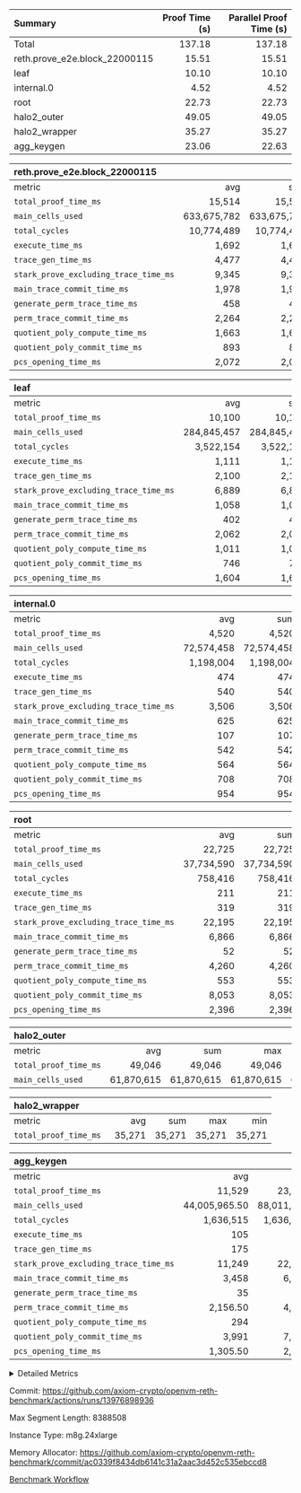 | Summary | Proof Time (s) | Parallel Proof Time (s) |
|:---|---:|---:|
| Total |  137.18 |  137.18 |
| reth.prove_e2e.block_22000115 |  15.51 |  15.51 |
| leaf |  10.10 |  10.10 |
| internal.0 |  4.52 |  4.52 |
| root |  22.73 |  22.73 |
| halo2_outer |  49.05 |  49.05 |
| halo2_wrapper |  35.27 |  35.27 |
| agg_keygen |  23.06 |  22.63 |


| reth.prove_e2e.block_22000115 |||||
|:---|---:|---:|---:|---:|
|metric|avg|sum|max|min|
| `total_proof_time_ms ` |  15,514 |  15,514 |  15,514 |  15,514 |
| `main_cells_used     ` |  633,675,782 |  633,675,782 |  633,675,782 |  633,675,782 |
| `total_cycles        ` |  10,774,489 |  10,774,489 |  10,774,489 |  10,774,489 |
| `execute_time_ms     ` |  1,692 |  1,692 |  1,692 |  1,692 |
| `trace_gen_time_ms   ` |  4,477 |  4,477 |  4,477 |  4,477 |
| `stark_prove_excluding_trace_time_ms` |  9,345 |  9,345 |  9,345 |  9,345 |
| `main_trace_commit_time_ms` |  1,978 |  1,978 |  1,978 |  1,978 |
| `generate_perm_trace_time_ms` |  458 |  458 |  458 |  458 |
| `perm_trace_commit_time_ms` |  2,264 |  2,264 |  2,264 |  2,264 |
| `quotient_poly_compute_time_ms` |  1,663 |  1,663 |  1,663 |  1,663 |
| `quotient_poly_commit_time_ms` |  893 |  893 |  893 |  893 |
| `pcs_opening_time_ms ` |  2,072 |  2,072 |  2,072 |  2,072 |

| leaf |||||
|:---|---:|---:|---:|---:|
|metric|avg|sum|max|min|
| `total_proof_time_ms ` |  10,100 |  10,100 |  10,100 |  10,100 |
| `main_cells_used     ` |  284,845,457 |  284,845,457 |  284,845,457 |  284,845,457 |
| `total_cycles        ` |  3,522,154 |  3,522,154 |  3,522,154 |  3,522,154 |
| `execute_time_ms     ` |  1,111 |  1,111 |  1,111 |  1,111 |
| `trace_gen_time_ms   ` |  2,100 |  2,100 |  2,100 |  2,100 |
| `stark_prove_excluding_trace_time_ms` |  6,889 |  6,889 |  6,889 |  6,889 |
| `main_trace_commit_time_ms` |  1,058 |  1,058 |  1,058 |  1,058 |
| `generate_perm_trace_time_ms` |  402 |  402 |  402 |  402 |
| `perm_trace_commit_time_ms` |  2,062 |  2,062 |  2,062 |  2,062 |
| `quotient_poly_compute_time_ms` |  1,011 |  1,011 |  1,011 |  1,011 |
| `quotient_poly_commit_time_ms` |  746 |  746 |  746 |  746 |
| `pcs_opening_time_ms ` |  1,604 |  1,604 |  1,604 |  1,604 |

| internal.0 |||||
|:---|---:|---:|---:|---:|
|metric|avg|sum|max|min|
| `total_proof_time_ms ` |  4,520 |  4,520 |  4,520 |  4,520 |
| `main_cells_used     ` |  72,574,458 |  72,574,458 |  72,574,458 |  72,574,458 |
| `total_cycles        ` |  1,198,004 |  1,198,004 |  1,198,004 |  1,198,004 |
| `execute_time_ms     ` |  474 |  474 |  474 |  474 |
| `trace_gen_time_ms   ` |  540 |  540 |  540 |  540 |
| `stark_prove_excluding_trace_time_ms` |  3,506 |  3,506 |  3,506 |  3,506 |
| `main_trace_commit_time_ms` |  625 |  625 |  625 |  625 |
| `generate_perm_trace_time_ms` |  107 |  107 |  107 |  107 |
| `perm_trace_commit_time_ms` |  542 |  542 |  542 |  542 |
| `quotient_poly_compute_time_ms` |  564 |  564 |  564 |  564 |
| `quotient_poly_commit_time_ms` |  708 |  708 |  708 |  708 |
| `pcs_opening_time_ms ` |  954 |  954 |  954 |  954 |

| root |||||
|:---|---:|---:|---:|---:|
|metric|avg|sum|max|min|
| `total_proof_time_ms ` |  22,725 |  22,725 |  22,725 |  22,725 |
| `main_cells_used     ` |  37,734,590 |  37,734,590 |  37,734,590 |  37,734,590 |
| `total_cycles        ` |  758,416 |  758,416 |  758,416 |  758,416 |
| `execute_time_ms     ` |  211 |  211 |  211 |  211 |
| `trace_gen_time_ms   ` |  319 |  319 |  319 |  319 |
| `stark_prove_excluding_trace_time_ms` |  22,195 |  22,195 |  22,195 |  22,195 |
| `main_trace_commit_time_ms` |  6,866 |  6,866 |  6,866 |  6,866 |
| `generate_perm_trace_time_ms` |  52 |  52 |  52 |  52 |
| `perm_trace_commit_time_ms` |  4,260 |  4,260 |  4,260 |  4,260 |
| `quotient_poly_compute_time_ms` |  553 |  553 |  553 |  553 |
| `quotient_poly_commit_time_ms` |  8,053 |  8,053 |  8,053 |  8,053 |
| `pcs_opening_time_ms ` |  2,396 |  2,396 |  2,396 |  2,396 |

| halo2_outer |||||
|:---|---:|---:|---:|---:|
|metric|avg|sum|max|min|
| `total_proof_time_ms ` |  49,046 |  49,046 |  49,046 |  49,046 |
| `main_cells_used     ` |  61,870,615 |  61,870,615 |  61,870,615 |  61,870,615 |

| halo2_wrapper |||||
|:---|---:|---:|---:|---:|
|metric|avg|sum|max|min|
| `total_proof_time_ms ` |  35,271 |  35,271 |  35,271 |  35,271 |

| agg_keygen |||||
|:---|---:|---:|---:|---:|
|metric|avg|sum|max|min|
| `total_proof_time_ms ` |  11,529 |  23,058 |  22,626 |  432 |
| `main_cells_used     ` |  44,005,965.50 |  88,011,931 |  87,083,860 |  928,071 |
| `total_cycles        ` |  1,636,515 |  1,636,515 |  1,636,515 |  1,636,515 |
| `execute_time_ms     ` |  105 |  210 |  210 |  0 |
| `trace_gen_time_ms   ` |  175 |  350 |  322 |  28 |
| `stark_prove_excluding_trace_time_ms` |  11,249 |  22,498 |  22,094 |  404 |
| `main_trace_commit_time_ms` |  3,458 |  6,916 |  6,865 |  51 |
| `generate_perm_trace_time_ms` |  35 |  70 |  57 |  13 |
| `perm_trace_commit_time_ms` |  2,156.50 |  4,313 |  4,264 |  49 |
| `quotient_poly_compute_time_ms` |  294 |  588 |  559 |  29 |
| `quotient_poly_commit_time_ms` |  3,991 |  7,982 |  7,924 |  58 |
| `pcs_opening_time_ms ` |  1,305.50 |  2,611 |  2,411 |  200 |



<details>
<summary>Detailed Metrics</summary>

| air_name | block_number | quotient_deg | interactions | constraints |
| --- | --- | --- | --- | --- |
| AccessAdapterAir<16> | 22000115 | 2 | 5 | 12 | 
| AccessAdapterAir<2> | 22000115 | 2 | 5 | 12 | 
| AccessAdapterAir<32> | 22000115 | 2 | 5 | 12 | 
| AccessAdapterAir<4> | 22000115 | 2 | 5 | 12 | 
| AccessAdapterAir<8> | 22000115 | 2 | 5 | 12 | 
| BitwiseOperationLookupAir<8> | 22000115 | 2 | 2 | 4 | 
| KeccakVmAir | 22000115 | 2 | 321 | 4,513 | 
| MemoryMerkleAir<8> | 22000115 | 2 | 4 | 39 | 
| PersistentBoundaryAir<8> | 22000115 | 2 | 3 | 7 | 
| PhantomAir | 22000115 | 2 | 3 | 5 | 
| Poseidon2PeripheryAir<BabyBearParameters>, 1> | 22000115 | 2 | 1 | 286 | 
| ProgramAir | 22000115 | 1 | 1 | 4 | 
| RangeTupleCheckerAir<2> | 22000115 | 1 | 1 | 4 | 
| Rv32HintStoreAir | 22000115 | 2 | 18 | 28 | 
| Sha256VmAir | 22000115 | 2 | 50 | 663 | 
| VariableRangeCheckerAir | 22000115 | 1 | 1 | 4 | 
| VmAirWrapper<Rv32BaseAluAdapterAir, BaseAluCoreAir<4, 8> | 22000115 | 2 | 20 | 37 | 
| VmAirWrapper<Rv32BaseAluAdapterAir, LessThanCoreAir<4, 8> | 22000115 | 2 | 18 | 40 | 
| VmAirWrapper<Rv32BaseAluAdapterAir, ShiftCoreAir<4, 8> | 22000115 | 2 | 24 | 91 | 
| VmAirWrapper<Rv32BranchAdapterAir, BranchEqualCoreAir<4> | 22000115 | 2 | 11 | 20 | 
| VmAirWrapper<Rv32BranchAdapterAir, BranchLessThanCoreAir<4, 8> | 22000115 | 2 | 13 | 35 | 
| VmAirWrapper<Rv32CondRdWriteAdapterAir, Rv32JalLuiCoreAir> | 22000115 | 2 | 10 | 18 | 
| VmAirWrapper<Rv32HeapAdapterAir<2, 32, 32>, BaseAluCoreAir<32, 8> | 22000115 | 2 | 61 | 126 | 
| VmAirWrapper<Rv32HeapAdapterAir<2, 32, 32>, LessThanCoreAir<32, 8> | 22000115 | 2 | 31 | 129 | 
| VmAirWrapper<Rv32HeapAdapterAir<2, 32, 32>, MultiplicationCoreAir<32, 8> | 22000115 | 2 | 61 | 57 | 
| VmAirWrapper<Rv32HeapAdapterAir<2, 32, 32>, ShiftCoreAir<32, 8> | 22000115 | 2 | 79 | 2,161 | 
| VmAirWrapper<Rv32HeapBranchAdapterAir<2, 32>, BranchEqualCoreAir<32> | 22000115 | 2 | 20 | 55 | 
| VmAirWrapper<Rv32HeapBranchAdapterAir<2, 32>, BranchLessThanCoreAir<32, 8> | 22000115 | 2 | 22 | 126 | 
| VmAirWrapper<Rv32IsEqualModAdapterAir<2, 1, 32, 32>, ModularIsEqualCoreAir<32, 4, 8> | 22000115 | 2 | 25 | 225 | 
| VmAirWrapper<Rv32IsEqualModAdapterAir<2, 3, 16, 48>, ModularIsEqualCoreAir<48, 4, 8> | 22000115 | 2 | 41 | 333 | 
| VmAirWrapper<Rv32JalrAdapterAir, Rv32JalrCoreAir> | 22000115 | 2 | 16 | 20 | 
| VmAirWrapper<Rv32LoadStoreAdapterAir, LoadSignExtendCoreAir<4, 8> | 22000115 | 2 | 18 | 33 | 
| VmAirWrapper<Rv32LoadStoreAdapterAir, LoadStoreCoreAir<4> | 22000115 | 2 | 17 | 40 | 
| VmAirWrapper<Rv32MultAdapterAir, DivRemCoreAir<4, 8> | 22000115 | 2 | 25 | 84 | 
| VmAirWrapper<Rv32MultAdapterAir, MulHCoreAir<4, 8> | 22000115 | 2 | 24 | 31 | 
| VmAirWrapper<Rv32MultAdapterAir, MultiplicationCoreAir<4, 8> | 22000115 | 2 | 19 | 19 | 
| VmAirWrapper<Rv32RdWriteAdapterAir, Rv32AuipcCoreAir> | 22000115 | 2 | 12 | 14 | 
| VmAirWrapper<Rv32VecHeapAdapterAir<1, 2, 2, 32, 32>, FieldExpressionCoreAir> | 22000115 | 2 | 415 | 480 | 
| VmAirWrapper<Rv32VecHeapAdapterAir<1, 6, 6, 16, 16>, FieldExpressionCoreAir> | 22000115 | 2 | 832 | 921 | 
| VmAirWrapper<Rv32VecHeapAdapterAir<2, 1, 1, 32, 32>, FieldExpressionCoreAir> | 22000115 | 2 | 158 | 190 | 
| VmAirWrapper<Rv32VecHeapAdapterAir<2, 2, 2, 32, 32>, FieldExpressionCoreAir> | 22000115 | 2 | 428 | 457 | 
| VmAirWrapper<Rv32VecHeapAdapterAir<2, 3, 3, 16, 16>, FieldExpressionCoreAir> | 22000115 | 2 | 246 | 288 | 
| VmAirWrapper<Rv32VecHeapAdapterAir<2, 6, 6, 16, 16>, FieldExpressionCoreAir> | 22000115 | 2 | 668 | 701 | 
| VmConnectorAir | 22000115 | 2 | 5 | 10 | 

| block_number | execute_time_ms |
| --- | --- |
| 22000115 | 211 | 

| group | air_name | block_number | rows | quotient_deg | prep_cols | perm_cols | main_cols | interactions | constraints | cells |
| --- | --- | --- | --- | --- | --- | --- | --- | --- | --- | --- |
| agg_keygen | AccessAdapterAir<16> | 22000115 |  | 2 |  |  |  | 5 | 12 |  | 
| agg_keygen | AccessAdapterAir<2> | 22000115 | 524,288 | 8 |  | 16 | 11 | 5 | 12 | 14,155,776 | 
| agg_keygen | AccessAdapterAir<32> | 22000115 |  | 2 |  |  |  | 5 | 12 |  | 
| agg_keygen | AccessAdapterAir<4> | 22000115 | 262,144 | 8 |  | 16 | 13 | 5 | 12 | 7,602,176 | 
| agg_keygen | AccessAdapterAir<8> | 22000115 | 8,192 | 8 |  | 16 | 17 | 5 | 12 | 270,336 | 
| agg_keygen | BitwiseOperationLookupAir<8> | 22000115 |  | 2 |  |  |  | 2 | 4 |  | 
| agg_keygen | FriReducedOpeningAir | 22000115 | 524,288 | 8 |  | 84 | 27 | 39 | 71 | 58,195,968 | 
| agg_keygen | JalRangeCheckAir | 22000115 | 65,536 | 8 |  | 28 | 12 | 9 | 14 | 2,621,440 | 
| agg_keygen | MemoryMerkleAir<8> | 22000115 |  | 2 |  |  |  | 4 | 39 |  | 
| agg_keygen | NativePoseidon2Air<BabyBearParameters>, 1> | 22000115 | 65,536 | 8 |  | 312 | 398 | 136 | 572 | 46,530,560 | 
| agg_keygen | PersistentBoundaryAir<8> | 22000115 |  | 2 |  |  |  | 3 | 7 |  | 
| agg_keygen | PhantomAir | 22000115 | 32,768 | 4 |  | 12 | 6 | 3 | 5 | 589,824 | 
| agg_keygen | Poseidon2PeripheryAir<BabyBearParameters>, 1> | 22000115 |  | 2 |  |  |  | 1 | 286 |  | 
| agg_keygen | ProgramAir | 22000115 | 131,072 | 1 |  | 8 | 10 | 1 | 4 | 2,359,296 | 
| agg_keygen | RangeTupleCheckerAir<2> | 22000115 |  | 1 |  |  |  | 1 | 4 |  | 
| agg_keygen | Rv32HintStoreAir | 22000115 |  | 2 |  |  |  | 18 | 28 |  | 
| agg_keygen | VariableRangeCheckerAir | 22000115 | 262,144 | 1 | 2 | 8 | 1 | 1 | 4 | 2,359,296 | 
| agg_keygen | VmAirWrapper<AluNativeAdapterAir, FieldArithmeticCoreAir> | 22000115 | 1,048,576 | 8 |  | 36 | 29 | 15 | 27 | 68,157,440 | 
| agg_keygen | VmAirWrapper<BranchNativeAdapterAir, BranchEqualCoreAir<1> | 22000115 | 262,144 | 8 |  | 28 | 23 | 11 | 25 | 13,369,344 | 
| agg_keygen | VmAirWrapper<NativeAdapterAir<2, 0>, PublicValuesCoreAir> | 22000115 | 64 | 8 |  | 28 | 27 | 11 | 30 | 3,520 | 
| agg_keygen | VmAirWrapper<NativeLoadStoreAdapterAir<1>, NativeLoadStoreCoreAir<1> | 22000115 | 524,288 | 8 |  | 40 | 21 | 15 | 20 | 31,981,568 | 
| agg_keygen | VmAirWrapper<NativeLoadStoreAdapterAir<4>, NativeLoadStoreCoreAir<4> | 22000115 | 131,072 | 8 |  | 40 | 27 | 15 | 20 | 8,781,824 | 
| agg_keygen | VmAirWrapper<NativeVectorizedAdapterAir<4>, FieldExtensionCoreAir> | 22000115 | 131,072 | 8 |  | 36 | 38 | 15 | 27 | 9,699,328 | 
| agg_keygen | VmAirWrapper<Rv32BaseAluAdapterAir, BaseAluCoreAir<4, 8> | 22000115 |  | 2 |  |  |  | 20 | 37 |  | 
| agg_keygen | VmAirWrapper<Rv32BaseAluAdapterAir, LessThanCoreAir<4, 8> | 22000115 |  | 2 |  |  |  | 18 | 40 |  | 
| agg_keygen | VmAirWrapper<Rv32BaseAluAdapterAir, ShiftCoreAir<4, 8> | 22000115 |  | 2 |  |  |  | 24 | 91 |  | 
| agg_keygen | VmAirWrapper<Rv32BranchAdapterAir, BranchEqualCoreAir<4> | 22000115 |  | 2 |  |  |  | 11 | 20 |  | 
| agg_keygen | VmAirWrapper<Rv32BranchAdapterAir, BranchLessThanCoreAir<4, 8> | 22000115 |  | 2 |  |  |  | 13 | 35 |  | 
| agg_keygen | VmAirWrapper<Rv32CondRdWriteAdapterAir, Rv32JalLuiCoreAir> | 22000115 |  | 2 |  |  |  | 10 | 18 |  | 
| agg_keygen | VmAirWrapper<Rv32JalrAdapterAir, Rv32JalrCoreAir> | 22000115 |  | 2 |  |  |  | 16 | 20 |  | 
| agg_keygen | VmAirWrapper<Rv32LoadStoreAdapterAir, LoadSignExtendCoreAir<4, 8> | 22000115 |  | 2 |  |  |  | 18 | 33 |  | 
| agg_keygen | VmAirWrapper<Rv32LoadStoreAdapterAir, LoadStoreCoreAir<4> | 22000115 |  | 2 |  |  |  | 17 | 40 |  | 
| agg_keygen | VmAirWrapper<Rv32MultAdapterAir, DivRemCoreAir<4, 8> | 22000115 |  | 2 |  |  |  | 25 | 84 |  | 
| agg_keygen | VmAirWrapper<Rv32MultAdapterAir, MulHCoreAir<4, 8> | 22000115 |  | 2 |  |  |  | 24 | 31 |  | 
| agg_keygen | VmAirWrapper<Rv32MultAdapterAir, MultiplicationCoreAir<4, 8> | 22000115 |  | 2 |  |  |  | 19 | 19 |  | 
| agg_keygen | VmAirWrapper<Rv32RdWriteAdapterAir, Rv32AuipcCoreAir> | 22000115 |  | 2 |  |  |  | 12 | 14 |  | 
| agg_keygen | VmConnectorAir | 22000115 | 2 | 8 | 1 | 16 | 5 | 5 | 10 | 42 | 
| agg_keygen | VolatileBoundaryAir | 22000115 | 131,072 | 4 |  | 12 | 11 | 4 | 17 | 3,014,656 | 

| group | air_name | block_number | idx | rows | prep_cols | perm_cols | main_cols | cells |
| --- | --- | --- | --- | --- | --- | --- | --- | --- |
| internal.0 | AccessAdapterAir<2> | 22000115 | 0 | 524,288 |  | 12 | 11 | 12,058,624 | 
| internal.0 | AccessAdapterAir<4> | 22000115 | 0 | 262,144 |  | 12 | 13 | 6,553,600 | 
| internal.0 | AccessAdapterAir<8> | 22000115 | 0 | 4,096 |  | 12 | 17 | 118,784 | 
| internal.0 | FriReducedOpeningAir | 22000115 | 0 | 524,288 |  | 44 | 27 | 37,224,448 | 
| internal.0 | JalRangeCheckAir | 22000115 | 0 | 65,536 |  | 16 | 12 | 1,835,008 | 
| internal.0 | NativePoseidon2Air<BabyBearParameters>, 1> | 22000115 | 0 | 131,072 |  | 160 | 398 | 73,138,176 | 
| internal.0 | PhantomAir | 22000115 | 0 | 32,768 |  | 8 | 6 | 458,752 | 
| internal.0 | ProgramAir | 22000115 | 0 | 131,072 |  | 8 | 10 | 2,359,296 | 
| internal.0 | VariableRangeCheckerAir | 22000115 | 0 | 262,144 | 2 | 8 | 1 | 2,359,296 | 
| internal.0 | VmAirWrapper<AluNativeAdapterAir, FieldArithmeticCoreAir> | 22000115 | 0 | 1,048,576 |  | 20 | 29 | 51,380,224 | 
| internal.0 | VmAirWrapper<BranchNativeAdapterAir, BranchEqualCoreAir<1> | 22000115 | 0 | 131,072 |  | 16 | 23 | 5,111,808 | 
| internal.0 | VmAirWrapper<NativeAdapterAir<2, 0>, PublicValuesCoreAir> | 22000115 | 0 | 64 |  | 16 | 23 | 2,496 | 
| internal.0 | VmAirWrapper<NativeLoadStoreAdapterAir<1>, NativeLoadStoreCoreAir<1> | 22000115 | 0 | 262,144 |  | 24 | 21 | 11,796,480 | 
| internal.0 | VmAirWrapper<NativeLoadStoreAdapterAir<4>, NativeLoadStoreCoreAir<4> | 22000115 | 0 | 131,072 |  | 24 | 27 | 6,684,672 | 
| internal.0 | VmAirWrapper<NativeVectorizedAdapterAir<4>, FieldExtensionCoreAir> | 22000115 | 0 | 131,072 |  | 20 | 38 | 7,602,176 | 
| internal.0 | VmConnectorAir | 22000115 | 0 | 2 | 1 | 12 | 5 | 34 | 
| internal.0 | VolatileBoundaryAir | 22000115 | 0 | 262,144 |  | 8 | 11 | 4,980,736 | 
| leaf | AccessAdapterAir<2> | 22000115 | 0 | 2,097,152 |  | 16 | 11 | 56,623,104 | 
| leaf | AccessAdapterAir<4> | 22000115 | 0 | 1,048,576 |  | 16 | 13 | 30,408,704 | 
| leaf | AccessAdapterAir<8> | 22000115 | 0 | 32,768 |  | 16 | 17 | 1,081,344 | 
| leaf | FriReducedOpeningAir | 22000115 | 0 | 4,194,304 |  | 84 | 27 | 465,567,744 | 
| leaf | JalRangeCheckAir | 22000115 | 0 | 65,536 |  | 28 | 12 | 2,621,440 | 
| leaf | NativePoseidon2Air<BabyBearParameters>, 1> | 22000115 | 0 | 262,144 |  | 312 | 398 | 186,122,240 | 
| leaf | PhantomAir | 22000115 | 0 | 32,768 |  | 12 | 6 | 589,824 | 
| leaf | ProgramAir | 22000115 | 0 | 2,097,152 |  | 8 | 10 | 37,748,736 | 
| leaf | VariableRangeCheckerAir | 22000115 | 0 | 262,144 | 2 | 8 | 1 | 2,359,296 | 
| leaf | VmAirWrapper<AluNativeAdapterAir, FieldArithmeticCoreAir> | 22000115 | 0 | 2,097,152 |  | 36 | 29 | 136,314,880 | 
| leaf | VmAirWrapper<BranchNativeAdapterAir, BranchEqualCoreAir<1> | 22000115 | 0 | 524,288 |  | 28 | 23 | 26,738,688 | 
| leaf | VmAirWrapper<NativeAdapterAir<2, 0>, PublicValuesCoreAir> | 22000115 | 0 | 64 |  | 28 | 27 | 3,520 | 
| leaf | VmAirWrapper<NativeLoadStoreAdapterAir<1>, NativeLoadStoreCoreAir<1> | 22000115 | 0 | 1,048,576 |  | 40 | 21 | 63,963,136 | 
| leaf | VmAirWrapper<NativeLoadStoreAdapterAir<4>, NativeLoadStoreCoreAir<4> | 22000115 | 0 | 262,144 |  | 40 | 27 | 17,563,648 | 
| leaf | VmAirWrapper<NativeVectorizedAdapterAir<4>, FieldExtensionCoreAir> | 22000115 | 0 | 524,288 |  | 36 | 38 | 38,797,312 | 
| leaf | VmConnectorAir | 22000115 | 0 | 2 | 1 | 16 | 5 | 42 | 
| leaf | VolatileBoundaryAir | 22000115 | 0 | 1,048,576 |  | 12 | 11 | 24,117,248 | 
| root | AccessAdapterAir<2> | 22000115 | 0 | 262,144 |  | 8 | 11 | 4,980,736 | 
| root | AccessAdapterAir<4> | 22000115 | 0 | 131,072 |  | 8 | 13 | 2,752,512 | 
| root | AccessAdapterAir<8> | 22000115 | 0 | 4,096 |  | 8 | 17 | 102,400 | 
| root | FriReducedOpeningAir | 22000115 | 0 | 131,072 |  | 24 | 27 | 6,684,672 | 
| root | JalRangeCheckAir | 22000115 | 0 | 32,768 |  | 12 | 12 | 786,432 | 
| root | NativePoseidon2Air<BabyBearParameters>, 1> | 22000115 | 0 | 32,768 |  | 84 | 398 | 15,794,176 | 
| root | PhantomAir | 22000115 | 0 | 8,192 |  | 8 | 6 | 114,688 | 
| root | ProgramAir | 22000115 | 0 | 131,072 |  | 8 | 10 | 2,359,296 | 
| root | VariableRangeCheckerAir | 22000115 | 0 | 262,144 | 2 | 8 | 1 | 2,359,296 | 
| root | VmAirWrapper<AluNativeAdapterAir, FieldArithmeticCoreAir> | 22000115 | 0 | 524,288 |  | 12 | 29 | 21,495,808 | 
| root | VmAirWrapper<BranchNativeAdapterAir, BranchEqualCoreAir<1> | 22000115 | 0 | 131,072 |  | 12 | 23 | 4,587,520 | 
| root | VmAirWrapper<NativeAdapterAir<2, 0>, PublicValuesCoreAir> | 22000115 | 0 | 64 |  | 12 | 22 | 2,176 | 
| root | VmAirWrapper<NativeLoadStoreAdapterAir<1>, NativeLoadStoreCoreAir<1> | 22000115 | 0 | 262,144 |  | 16 | 21 | 9,699,328 | 
| root | VmAirWrapper<NativeLoadStoreAdapterAir<4>, NativeLoadStoreCoreAir<4> | 22000115 | 0 | 65,536 |  | 16 | 27 | 2,818,048 | 
| root | VmAirWrapper<NativeVectorizedAdapterAir<4>, FieldExtensionCoreAir> | 22000115 | 0 | 65,536 |  | 12 | 38 | 3,276,800 | 
| root | VmConnectorAir | 22000115 | 0 | 2 | 1 | 8 | 5 | 26 | 
| root | VolatileBoundaryAir | 22000115 | 0 | 131,072 |  | 8 | 11 | 2,490,368 | 

| group | air_name | block_number | segment | rows | prep_cols | perm_cols | main_cols | cells |
| --- | --- | --- | --- | --- | --- | --- | --- | --- |
| agg_keygen | AccessAdapterAir<16> | 22000115 | 0 | 1 |  | 16 | 25 | 41 | 
| agg_keygen | AccessAdapterAir<2> | 22000115 | 0 | 1 |  | 16 | 11 | 27 | 
| agg_keygen | AccessAdapterAir<32> | 22000115 | 0 | 1 |  | 16 | 41 | 57 | 
| agg_keygen | AccessAdapterAir<4> | 22000115 | 0 | 1 |  | 16 | 13 | 29 | 
| agg_keygen | AccessAdapterAir<8> | 22000115 | 0 | 1 |  | 16 | 17 | 33 | 
| agg_keygen | BitwiseOperationLookupAir<8> | 22000115 | 0 | 65,536 | 3 | 8 | 2 | 655,360 | 
| agg_keygen | MemoryMerkleAir<8> | 22000115 | 0 | 64 |  | 16 | 32 | 3,072 | 
| agg_keygen | PersistentBoundaryAir<8> | 22000115 | 0 | 1 |  | 12 | 20 | 32 | 
| agg_keygen | PhantomAir | 22000115 | 0 | 1 |  | 12 | 6 | 18 | 
| agg_keygen | Poseidon2PeripheryAir<BabyBearParameters>, 1> | 22000115 | 0 | 32 |  | 8 | 300 | 9,856 | 
| agg_keygen | ProgramAir | 22000115 | 0 | 1 |  | 8 | 10 | 18 | 
| agg_keygen | RangeTupleCheckerAir<2> | 22000115 | 0 | 524,288 | 2 | 8 | 1 | 4,718,592 | 
| agg_keygen | Rv32HintStoreAir | 22000115 | 0 | 1 |  | 44 | 32 | 76 | 
| agg_keygen | VariableRangeCheckerAir | 22000115 | 0 | 262,144 | 2 | 8 | 1 | 2,359,296 | 
| agg_keygen | VmAirWrapper<Rv32BaseAluAdapterAir, BaseAluCoreAir<4, 8> | 22000115 | 0 | 1 |  | 52 | 36 | 88 | 
| agg_keygen | VmAirWrapper<Rv32BaseAluAdapterAir, LessThanCoreAir<4, 8> | 22000115 | 0 | 1 |  | 40 | 37 | 77 | 
| agg_keygen | VmAirWrapper<Rv32BaseAluAdapterAir, ShiftCoreAir<4, 8> | 22000115 | 0 | 1 |  | 52 | 53 | 105 | 
| agg_keygen | VmAirWrapper<Rv32BranchAdapterAir, BranchEqualCoreAir<4> | 22000115 | 0 | 1 |  | 28 | 26 | 54 | 
| agg_keygen | VmAirWrapper<Rv32BranchAdapterAir, BranchLessThanCoreAir<4, 8> | 22000115 | 0 | 1 |  | 32 | 32 | 64 | 
| agg_keygen | VmAirWrapper<Rv32CondRdWriteAdapterAir, Rv32JalLuiCoreAir> | 22000115 | 0 | 1 |  | 28 | 18 | 46 | 
| agg_keygen | VmAirWrapper<Rv32JalrAdapterAir, Rv32JalrCoreAir> | 22000115 | 0 | 1 |  | 36 | 28 | 64 | 
| agg_keygen | VmAirWrapper<Rv32LoadStoreAdapterAir, LoadSignExtendCoreAir<4, 8> | 22000115 | 0 | 1 |  | 52 | 36 | 88 | 
| agg_keygen | VmAirWrapper<Rv32LoadStoreAdapterAir, LoadStoreCoreAir<4> | 22000115 | 0 | 1 |  | 52 | 41 | 93 | 
| agg_keygen | VmAirWrapper<Rv32MultAdapterAir, DivRemCoreAir<4, 8> | 22000115 | 0 | 1 |  | 72 | 59 | 131 | 
| agg_keygen | VmAirWrapper<Rv32MultAdapterAir, MulHCoreAir<4, 8> | 22000115 | 0 | 1 |  | 72 | 39 | 111 | 
| agg_keygen | VmAirWrapper<Rv32MultAdapterAir, MultiplicationCoreAir<4, 8> | 22000115 | 0 | 1 |  | 52 | 31 | 83 | 
| agg_keygen | VmAirWrapper<Rv32RdWriteAdapterAir, Rv32AuipcCoreAir> | 22000115 | 0 | 1 |  | 28 | 20 | 48 | 
| agg_keygen | VmConnectorAir | 22000115 | 0 | 2 | 1 | 16 | 5 | 42 | 
| reth.prove_e2e.block_22000115 | AccessAdapterAir<16> | 22000115 | 0 | 131,072 |  | 16 | 25 | 5,373,952 | 
| reth.prove_e2e.block_22000115 | AccessAdapterAir<2> | 22000115 | 0 | 32,768 |  | 16 | 11 | 884,736 | 
| reth.prove_e2e.block_22000115 | AccessAdapterAir<32> | 22000115 | 0 | 65,536 |  | 16 | 41 | 3,735,552 | 
| reth.prove_e2e.block_22000115 | AccessAdapterAir<4> | 22000115 | 0 | 16,384 |  | 16 | 13 | 475,136 | 
| reth.prove_e2e.block_22000115 | AccessAdapterAir<8> | 22000115 | 0 | 524,288 |  | 16 | 17 | 17,301,504 | 
| reth.prove_e2e.block_22000115 | BitwiseOperationLookupAir<8> | 22000115 | 0 | 65,536 | 3 | 8 | 2 | 655,360 | 
| reth.prove_e2e.block_22000115 | KeccakVmAir | 22000115 | 0 | 65,536 |  | 1,056 | 3,163 | 276,496,384 | 
| reth.prove_e2e.block_22000115 | MemoryMerkleAir<8> | 22000115 | 0 | 524,288 |  | 16 | 32 | 25,165,824 | 
| reth.prove_e2e.block_22000115 | PersistentBoundaryAir<8> | 22000115 | 0 | 524,288 |  | 12 | 20 | 16,777,216 | 
| reth.prove_e2e.block_22000115 | PhantomAir | 22000115 | 0 | 64 |  | 12 | 6 | 1,152 | 
| reth.prove_e2e.block_22000115 | Poseidon2PeripheryAir<BabyBearParameters>, 1> | 22000115 | 0 | 262,144 |  | 8 | 300 | 80,740,352 | 
| reth.prove_e2e.block_22000115 | ProgramAir | 22000115 | 0 | 1,048,576 |  | 8 | 10 | 18,874,368 | 
| reth.prove_e2e.block_22000115 | RangeTupleCheckerAir<2> | 22000115 | 0 | 2,097,152 | 2 | 8 | 1 | 18,874,368 | 
| reth.prove_e2e.block_22000115 | Rv32HintStoreAir | 22000115 | 0 | 131,072 |  | 44 | 32 | 9,961,472 | 
| reth.prove_e2e.block_22000115 | VariableRangeCheckerAir | 22000115 | 0 | 262,144 | 2 | 8 | 1 | 2,359,296 | 
| reth.prove_e2e.block_22000115 | VmAirWrapper<Rv32BaseAluAdapterAir, BaseAluCoreAir<4, 8> | 22000115 | 0 | 4,194,304 |  | 52 | 36 | 369,098,752 | 
| reth.prove_e2e.block_22000115 | VmAirWrapper<Rv32BaseAluAdapterAir, LessThanCoreAir<4, 8> | 22000115 | 0 | 262,144 |  | 40 | 37 | 20,185,088 | 
| reth.prove_e2e.block_22000115 | VmAirWrapper<Rv32BaseAluAdapterAir, ShiftCoreAir<4, 8> | 22000115 | 0 | 1,048,576 |  | 52 | 53 | 110,100,480 | 
| reth.prove_e2e.block_22000115 | VmAirWrapper<Rv32BranchAdapterAir, BranchEqualCoreAir<4> | 22000115 | 0 | 1,048,576 |  | 28 | 26 | 56,623,104 | 
| reth.prove_e2e.block_22000115 | VmAirWrapper<Rv32BranchAdapterAir, BranchLessThanCoreAir<4, 8> | 22000115 | 0 | 524,288 |  | 32 | 32 | 33,554,432 | 
| reth.prove_e2e.block_22000115 | VmAirWrapper<Rv32CondRdWriteAdapterAir, Rv32JalLuiCoreAir> | 22000115 | 0 | 262,144 |  | 28 | 18 | 12,058,624 | 
| reth.prove_e2e.block_22000115 | VmAirWrapper<Rv32HeapAdapterAir<2, 32, 32>, BaseAluCoreAir<32, 8> | 22000115 | 0 | 2,048 |  | 192 | 168 | 737,280 | 
| reth.prove_e2e.block_22000115 | VmAirWrapper<Rv32HeapAdapterAir<2, 32, 32>, LessThanCoreAir<32, 8> | 22000115 | 0 | 512 |  | 68 | 169 | 121,344 | 
| reth.prove_e2e.block_22000115 | VmAirWrapper<Rv32HeapAdapterAir<2, 32, 32>, MultiplicationCoreAir<32, 8> | 22000115 | 0 | 256 |  | 192 | 164 | 91,136 | 
| reth.prove_e2e.block_22000115 | VmAirWrapper<Rv32HeapAdapterAir<2, 32, 32>, ShiftCoreAir<32, 8> | 22000115 | 0 | 256 |  | 164 | 241 | 103,680 | 
| reth.prove_e2e.block_22000115 | VmAirWrapper<Rv32HeapBranchAdapterAir<2, 32>, BranchEqualCoreAir<32> | 22000115 | 0 | 2,048 |  | 48 | 124 | 352,256 | 
| reth.prove_e2e.block_22000115 | VmAirWrapper<Rv32IsEqualModAdapterAir<2, 1, 32, 32>, ModularIsEqualCoreAir<32, 4, 8> | 22000115 | 0 | 16,384 |  | 56 | 166 | 3,637,248 | 
| reth.prove_e2e.block_22000115 | VmAirWrapper<Rv32JalrAdapterAir, Rv32JalrCoreAir> | 22000115 | 0 | 262,144 |  | 36 | 28 | 16,777,216 | 
| reth.prove_e2e.block_22000115 | VmAirWrapper<Rv32LoadStoreAdapterAir, LoadSignExtendCoreAir<4, 8> | 22000115 | 0 | 524,288 |  | 52 | 36 | 46,137,344 | 
| reth.prove_e2e.block_22000115 | VmAirWrapper<Rv32LoadStoreAdapterAir, LoadStoreCoreAir<4> | 22000115 | 0 | 4,194,304 |  | 52 | 41 | 390,070,272 | 
| reth.prove_e2e.block_22000115 | VmAirWrapper<Rv32MultAdapterAir, DivRemCoreAir<4, 8> | 22000115 | 0 | 256 |  | 72 | 59 | 33,536 | 
| reth.prove_e2e.block_22000115 | VmAirWrapper<Rv32MultAdapterAir, MulHCoreAir<4, 8> | 22000115 | 0 | 32,768 |  | 72 | 39 | 3,637,248 | 
| reth.prove_e2e.block_22000115 | VmAirWrapper<Rv32MultAdapterAir, MultiplicationCoreAir<4, 8> | 22000115 | 0 | 131,072 |  | 52 | 31 | 10,878,976 | 
| reth.prove_e2e.block_22000115 | VmAirWrapper<Rv32RdWriteAdapterAir, Rv32AuipcCoreAir> | 22000115 | 0 | 131,072 |  | 28 | 20 | 6,291,456 | 
| reth.prove_e2e.block_22000115 | VmAirWrapper<Rv32VecHeapAdapterAir<1, 2, 2, 32, 32>, FieldExpressionCoreAir> | 22000115 | 0 | 8,192 |  | 836 | 547 | 11,329,536 | 
| reth.prove_e2e.block_22000115 | VmAirWrapper<Rv32VecHeapAdapterAir<2, 1, 1, 32, 32>, FieldExpressionCoreAir> | 22000115 | 0 | 128 |  | 320 | 263 | 74,624 | 
| reth.prove_e2e.block_22000115 | VmAirWrapper<Rv32VecHeapAdapterAir<2, 2, 2, 32, 32>, FieldExpressionCoreAir> | 22000115 | 0 | 4,096 |  | 860 | 625 | 6,082,560 | 
| reth.prove_e2e.block_22000115 | VmConnectorAir | 22000115 | 0 | 2 | 1 | 16 | 5 | 42 | 

| group | block_number | trace_gen_time_ms | total_proof_time_ms | total_cycles | total_cells | stark_prove_excluding_trace_time_ms | quotient_poly_compute_time_ms | quotient_poly_commit_time_ms | perm_trace_commit_time_ms | pcs_opening_time_ms | num_segments | main_trace_commit_time_ms | main_cells_used | halo2_total_cells | halo2_keygen_time_ms | generate_perm_trace_time_ms | execute_time_ms |
| --- | --- | --- | --- | --- | --- | --- | --- | --- | --- | --- | --- | --- | --- | --- | --- | --- | --- |
| agg_keygen | 22000115 | 322 | 22,626 | 1,636,515 | 269,692,394 | 22,094 | 559 | 7,924 | 4,264 | 2,411 | 1 | 6,865 | 87,083,860 | 8,037,489 | 17,684 | 57 | 210 | 
| halo2_outer | 22000115 |  | 49,046 |  |  |  |  |  |  |  |  |  | 61,870,615 |  |  |  |  | 
| halo2_wrapper | 22000115 |  | 35,271 |  |  |  |  |  |  |  |  |  |  |  |  |  |  | 
| reth.prove_e2e.block_22000115 | 22000115 |  |  |  |  |  |  |  |  |  | 1 |  |  |  |  |  |  | 

| group | block_number | cell_tracker_span | simple_advice_cells | lookup_advice_cells | fixed_cells |
| --- | --- | --- | --- | --- | --- |
| agg_keygen | 22000115 | VerifierProgram | 475,367 | 153,479 | 155,669 | 
| agg_keygen | 22000115 | VerifierProgram;CheckTraceHeightConstraints | 4,789 | 972 | 1,738 | 
| agg_keygen | 22000115 | VerifierProgram;PoseidonCell | 22,050 |  | 6,525 | 
| agg_keygen | 22000115 | VerifierProgram;stage-c-build-rounds | 19,490 | 2,717 | 6,687 | 
| agg_keygen | 22000115 | VerifierProgram;stage-c-build-rounds;PoseidonCell | 46,550 |  | 13,775 | 
| agg_keygen | 22000115 | VerifierProgram;stage-d-verify-pcs | 1,354,794 | 209,997 | 477,574 | 
| agg_keygen | 22000115 | VerifierProgram;stage-d-verify-pcs;PoseidonCell | 3,809,750 |  | 1,127,375 | 
| agg_keygen | 22000115 | VerifierProgram;stage-d-verify-pcs;stage-d-verifier-verify | 45,125 | 5,543 | 19,412 | 
| agg_keygen | 22000115 | VerifierProgram;stage-d-verify-pcs;stage-d-verifier-verify;PoseidonCell | 68,600 |  | 20,300 | 
| agg_keygen | 22000115 | VerifierProgram;stage-d-verify-pcs;stage-d-verifier-verify;cache-generator-powers | 66,304 | 11,396 | 20,384 | 
| agg_keygen | 22000115 | VerifierProgram;stage-d-verify-pcs;stage-d-verifier-verify;compute-reduced-opening;single-reduced-opening-eval | 7,900,284 | 327,292 | 1,461,068 | 
| agg_keygen | 22000115 | VerifierProgram;stage-d-verify-pcs;stage-d-verifier-verify;pre-compute-rounds-context | 76,224 | 11,116 | 22,232 | 
| agg_keygen | 22000115 | VerifierProgram;stage-d-verify-pcs;stage-d-verifier-verify;verify-batch | 49,728 |  | 6,216 | 
| agg_keygen | 22000115 | VerifierProgram;stage-d-verify-pcs;stage-d-verifier-verify;verify-batch;PoseidonCell | 9,264,780 |  | 2,744,280 | 
| agg_keygen | 22000115 | VerifierProgram;stage-d-verify-pcs;stage-d-verifier-verify;verify-batch;verify-batch-reduce-fast;PoseidonCell | 8,178,352 | 234,192 | 2,553,488 | 
| agg_keygen | 22000115 | VerifierProgram;stage-d-verify-pcs;stage-d-verifier-verify;verify-query | 946,708 | 163,940 | 269,808 | 
| agg_keygen | 22000115 | VerifierProgram;stage-d-verify-pcs;stage-d-verifier-verify;verify-query;verify-batch-ext | 102,144 |  | 12,768 | 
| agg_keygen | 22000115 | VerifierProgram;stage-d-verify-pcs;stage-d-verifier-verify;verify-query;verify-batch-ext;PoseidonCell | 15,647,184 |  | 4,634,784 | 
| agg_keygen | 22000115 | VerifierProgram;stage-d-verify-pcs;stage-d-verifier-verify;verify-query;verify-batch-ext;verify-batch-reduce-fast;PoseidonCell | 1,548,932 | 55,440 | 476,252 | 
| agg_keygen | 22000115 | VerifierProgram;stage-e-verify-constraints | 9,215,647 | 1,851,728 | 2,839,461 | 

| group | block_number | idx | trace_gen_time_ms | total_proof_time_ms | total_cycles | total_cells | stark_prove_excluding_trace_time_ms | quotient_poly_compute_time_ms | quotient_poly_commit_time_ms | perm_trace_commit_time_ms | pcs_opening_time_ms | main_trace_commit_time_ms | main_cells_used | generate_perm_trace_time_ms | execute_time_ms |
| --- | --- | --- | --- | --- | --- | --- | --- | --- | --- | --- | --- | --- | --- | --- | --- |
| internal.0 | 22000115 | 0 | 540 | 4,520 | 1,198,004 | 223,664,610 | 3,506 | 564 | 708 | 542 | 954 | 625 | 72,574,458 | 107 | 474 | 
| leaf | 22000115 | 0 | 2,100 | 10,100 | 3,522,154 | 1,090,620,906 | 6,889 | 1,011 | 746 | 2,062 | 1,604 | 1,058 | 284,845,457 | 402 | 1,111 | 
| root | 22000115 | 0 | 319 | 22,725 | 758,416 | 80,304,282 | 22,195 | 553 | 8,053 | 4,260 | 2,396 | 6,866 | 37,734,590 | 52 | 211 | 

| group | block_number | idx | trace_height_constraint | weighted_sum | threshold |
| --- | --- | --- | --- | --- | --- |
| internal.0 | 22000115 | 0 | 0 | 5,177,476 | 2,013,265,921 | 
| internal.0 | 22000115 | 0 | 1 | 30,814,464 | 2,013,265,921 | 
| internal.0 | 22000115 | 0 | 2 | 2,588,738 | 2,013,265,921 | 
| internal.0 | 22000115 | 0 | 3 | 30,155,012 | 2,013,265,921 | 
| internal.0 | 22000115 | 0 | 4 | 262,144 | 2,013,265,921 | 
| internal.0 | 22000115 | 0 | 5 | 69,391,050 | 2,013,265,921 | 
| leaf | 22000115 | 0 | 0 | 18,546,820 | 2,013,265,921 | 
| leaf | 22000115 | 0 | 1 | 129,728,768 | 2,013,265,921 | 
| leaf | 22000115 | 0 | 2 | 9,273,410 | 2,013,265,921 | 
| leaf | 22000115 | 0 | 3 | 126,681,348 | 2,013,265,921 | 
| leaf | 22000115 | 0 | 4 | 524,288 | 2,013,265,921 | 
| leaf | 22000115 | 0 | 5 | 287,113,930 | 2,013,265,921 | 
| root | 22000115 | 0 | 0 | 2,252,928 | 2,013,265,921 | 
| root | 22000115 | 0 | 1 | 14,557,184 | 2,013,265,921 | 
| root | 22000115 | 0 | 2 | 1,126,464 | 2,013,265,921 | 
| root | 22000115 | 0 | 3 | 14,753,792 | 2,013,265,921 | 
| root | 22000115 | 0 | 4 | 262,144 | 2,013,265,921 | 
| root | 22000115 | 0 | 5 | 33,476,802 | 2,013,265,921 | 

| group | block_number | segment | trace_gen_time_ms | total_proof_time_ms | total_cycles | total_cells | stark_prove_excluding_trace_time_ms | quotient_poly_compute_time_ms | quotient_poly_commit_time_ms | perm_trace_commit_time_ms | pcs_opening_time_ms | main_trace_commit_time_ms | main_cells_used | generate_perm_trace_time_ms | execute_time_ms |
| --- | --- | --- | --- | --- | --- | --- | --- | --- | --- | --- | --- | --- | --- | --- | --- |
| agg_keygen | 22000115 | 0 | 28 | 432 |  | 7,747,601 | 404 | 29 | 58 | 49 | 200 | 51 | 928,071 | 13 | 0 | 
| reth.prove_e2e.block_22000115 | 22000115 | 0 | 4,477 | 15,514 | 10,774,489 | 1,575,729,841 | 9,345 | 1,663 | 893 | 2,264 | 2,072 | 1,978 | 633,675,782 | 458 | 1,692 | 

| group | block_number | segment | trace_height_constraint | weighted_sum | threshold |
| --- | --- | --- | --- | --- | --- |
| agg_keygen | 22000115 | 0 | 0 | 34 | 2,013,265,921 | 
| agg_keygen | 22000115 | 0 | 1 | 86 | 2,013,265,921 | 
| agg_keygen | 22000115 | 0 | 2 | 17 | 2,013,265,921 | 
| agg_keygen | 22000115 | 0 | 3 | 98 | 2,013,265,921 | 
| agg_keygen | 22000115 | 0 | 4 | 193 | 2,013,265,921 | 
| agg_keygen | 22000115 | 0 | 5 | 65 | 2,013,265,921 | 
| agg_keygen | 22000115 | 0 | 6 | 29 | 2,013,265,921 | 
| agg_keygen | 22000115 | 0 | 7 | 20 | 2,013,265,921 | 
| agg_keygen | 22000115 | 0 | 8 | 918,079 | 2,013,265,921 | 
| reth.prove_e2e.block_22000115 | 22000115 | 0 | 0 | 25,693,446 | 2,013,265,921 | 
| reth.prove_e2e.block_22000115 | 22000115 | 0 | 1 | 80,364,684 | 2,013,265,921 | 
| reth.prove_e2e.block_22000115 | 22000115 | 0 | 2 | 12,846,723 | 2,013,265,921 | 
| reth.prove_e2e.block_22000115 | 22000115 | 0 | 3 | 100,116,177 | 2,013,265,921 | 
| reth.prove_e2e.block_22000115 | 22000115 | 0 | 4 | 2,097,152 | 2,013,265,921 | 
| reth.prove_e2e.block_22000115 | 22000115 | 0 | 5 | 1,048,576 | 2,013,265,921 | 
| reth.prove_e2e.block_22000115 | 22000115 | 0 | 6 | 38,304,130 | 2,013,265,921 | 
| reth.prove_e2e.block_22000115 | 22000115 | 0 | 7 |  | 2,013,265,921 | 
| reth.prove_e2e.block_22000115 | 22000115 | 0 | 8 | 796,672 | 2,013,265,921 | 
| reth.prove_e2e.block_22000115 | 22000115 | 0 | 9 | 265,068,648 | 2,013,265,921 | 

| group | block_number | trace_height_constraint | weighted_sum | threshold |
| --- | --- | --- | --- | --- |
| agg_keygen | 22000115 | 0 | 5,701,764 | 2,013,265,921 | 
| agg_keygen | 22000115 | 1 | 28,467,456 | 2,013,265,921 | 
| agg_keygen | 22000115 | 2 | 2,850,882 | 2,013,265,921 | 
| agg_keygen | 22000115 | 3 | 27,803,908 | 2,013,265,921 | 
| agg_keygen | 22000115 | 4 | 262,144 | 2,013,265,921 | 
| agg_keygen | 22000115 | 5 | 65,348,298 | 2,013,265,921 | 

</details>


Commit: https://github.com/axiom-crypto/openvm-reth-benchmark/actions/runs/13976898936

Max Segment Length: 8388508

Instance Type: m8g.24xlarge

Memory Allocator: https://github.com/axiom-crypto/openvm-reth-benchmark/commit/ac0339f8434db6141c31a2aac3d452c535ebccd8

[Benchmark Workflow]()
